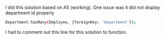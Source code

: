 I did this solution based on A5 (working). One issue was it did not display department id properly
```sh
Department.hasMany(Employee, {foreignKey: 'department'});
```
I had to comment out this line for this solution to function.
